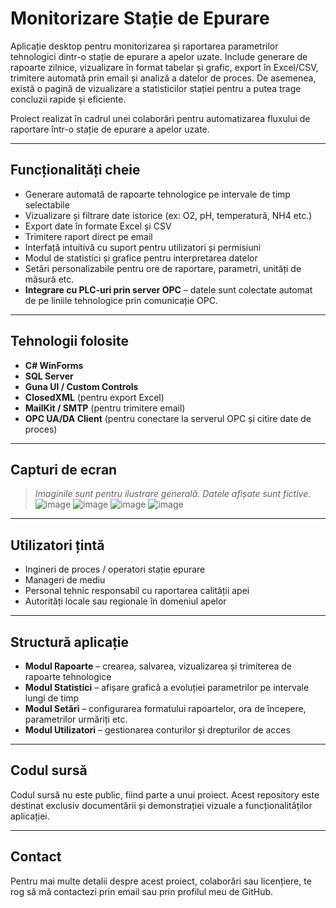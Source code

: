 # Monitorizare Stație de Epurare

Aplicație desktop pentru monitorizarea și raportarea parametrilor tehnologici dintr-o stație de epurare a apelor uzate. Include generare de rapoarte zilnice, vizualizare în format tabelar și grafic, export în Excel/CSV, trimitere automată prin email și analiză a datelor de proces. De asemenea, există o pagină de vizualizare a statisticilor stației pentru a putea trage concluzii rapide și eficiente.

Proiect realizat în cadrul unei colaborări pentru automatizarea fluxului de raportare într-o stație de epurare a apelor uzate.

---

## Funcționalități cheie

- Generare automată de rapoarte tehnologice pe intervale de timp selectabile  
- Vizualizare și filtrare date istorice (ex: O2, pH, temperatură, NH4 etc.)  
- Export date în formate Excel și CSV  
- Trimitere raport direct pe email  
- Interfață intuitivă cu suport pentru utilizatori și permisiuni  
- Modul de statistici și grafice pentru interpretarea datelor  
- Setări personalizabile pentru ore de raportare, parametri, unități de măsură etc.  
- **Integrare cu PLC-uri prin server OPC** – datele sunt colectate automat de pe liniile tehnologice prin comunicație OPC.

---

## Tehnologii folosite

- **C# WinForms**  
- **SQL Server**  
- **Guna UI / Custom Controls**  
- **ClosedXML** (pentru export Excel)  
- **MailKit / SMTP** (pentru trimitere email)  
- **OPC UA/DA Client** (pentru conectare la serverul OPC și citire date de proces)

---

## Capturi de ecran

> *Imaginile sunt pentru ilustrare generală. Datele afișate sunt fictive.*
![image](https://github.com/user-attachments/assets/fd4d5ab3-c4c9-4305-85ee-a4b4f6cfa347)
![image](https://github.com/user-attachments/assets/7a3297f8-7edc-4d64-be38-d9f13f0f9589)
![image](https://github.com/user-attachments/assets/8b48a69e-e546-4e8d-9602-bd5a2f01cc2c)
![image](https://github.com/user-attachments/assets/3092a89c-a6fc-4e0e-ba21-7d8489fc4c12)

---

## Utilizatori țintă

- Ingineri de proces / operatori stație epurare  
- Manageri de mediu  
- Personal tehnic responsabil cu raportarea calității apei  
- Autorități locale sau regionale în domeniul apelor  

---

## Structură aplicație

- **Modul Rapoarte** – crearea, salvarea, vizualizarea și trimiterea de rapoarte tehnologice  
- **Modul Statistici** – afișare grafică a evoluției parametrilor pe intervale lungi de timp  
- **Modul Setări** – configurarea formatului rapoartelor, ora de începere, parametrilor urmăriți etc.  
- **Modul Utilizatori** – gestionarea conturilor și drepturilor de acces  

---

## Codul sursă

Codul sursă nu este public, fiind parte a unui proiect. Acest repository este destinat exclusiv documentării și demonstrației vizuale a funcționalităților aplicației.

---

## Contact

Pentru mai multe detalii despre acest proiect, colaborări sau licențiere, te rog să mă contactezi prin email sau prin profilul meu de GitHub.

